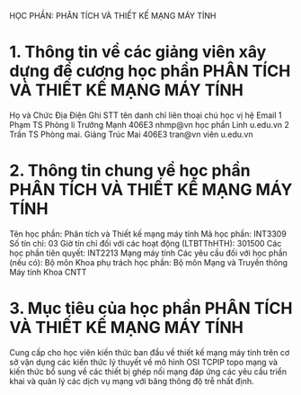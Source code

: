 HỌC PHẦN: PHÂN TÍCH VÀ THIẾT KẾ MẠNG MÁY TÍNH
# 1. Thông tin về các giảng viên xây dựng đề cương học phần PHÂN TÍCH VÀ THIẾT KẾ MẠNG MÁY TÍNH
Họ và Chức Địa Điện Ghi STT tên danh chỉ liên thoại chú học vị hệ Email 1 Phạm TS Phòng li Trưởng Mạnh 406E3 nhmp\@vn học phần Linh u.edu.vn 2 Trần TS Phòng mai. Giảng Trúc Mai 406E3 tran\@vn viên u.edu.vn
# 2. Thông tin chung về học phần PHÂN TÍCH VÀ THIẾT KẾ MẠNG MÁY TÍNH
Tên học phần: Phân tích và Thiết kế mạng máy tính Mã học phần: INT3309 Số tín chỉ: 03 Giờ tín chỉ đối với các hoạt động (LTBTThHTH): 301500 Các học phần tiên quyết: INT2213 Mạng máy tính Các yêu cầu đối với học phần (nếu có): Bộ môn Khoa phụ trách học phần: Bộ môn Mạng và Truyền thông Máy tính Khoa CNTT
# 3. Mục tiêu của học phần PHÂN TÍCH VÀ THIẾT KẾ MẠNG MÁY TÍNH
Cung cấp cho học viên kiến thức ban đầu về thiết kế mạng máy tính trên cơ sở vận dụng các kiến thức lý thuyết về mô hình OSI TCPIP topo mạng và kiến thức bổ sung về các thiết bị ghép nối mạng đáp ứng các yêu cầu triển khai và quản lý các dịch vụ mạng với băng thông độ trễ nhất định.
